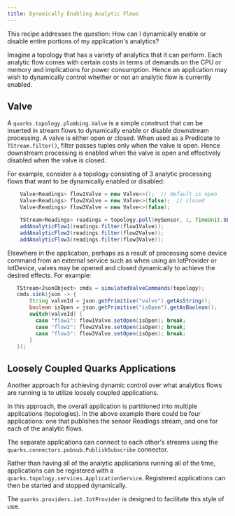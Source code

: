 ```yaml
---
title: Dynamically Enabling Analytic Flows
---
```


This recipe addresses the question: How can I dynamically enable or disable entire portions of my application's analytics?

Imagine a topology that has a variety of analytics that it can perform.  Each analytic flow comes with certain costs in terms of demands on the CPU or memory and implications for power consumption.  Hence an application may wish to dynamically control whether or not an analytic flow is currently enabled.

## Valve

A ``quarks.topology.plumbing.Valve`` is a simple construct that can be inserted in stream flows to dynamically enable or disable downstream processing.  A valve is either open or closed.  When used as a Predicate to ``TStream.filter()``, filter passes tuples only when the valve is open. Hence downstream processing is enabled when the valve is open and effectively disabled when the valve is closed.

For example, consider a a topology consisting of 3 analytic processing flows that want to be dynamically enabled or disabled:

```java
    Valve<Readings> flow1Valve = new Valve<>();  // default is open
    Valve<Readings> flow2Valve = new Valve<>(false);  // closed
    Valve<Readings> flow3Valve = new Valve<>(false);

    TStream<Readings> readings = topology.poll(mySensor, 1, TimeUnit.SECONDS);
    addAnalyticFlow1(readings.filter(flow1Valve));
    addAnalyticFlow2(readings.filter(flow2Valve));
    addAnalyticFlow3(readings.filter(flow3Valve));
```

Elsewhere in the application, perhaps as a result of processing some device command from an external service such as when using an IotProvider or IotDevice, valves may be opened and closed dynamically to achieve the desired effects.  For example:

```java
   TStream<JsonObject> cmds = simulatedValveCommands(topology);
   cmds.sink(json -> {
       String valveId = json.getPrimitive("valve").getAsString();
       boolean isOpen = json.getPrimitive("isOpen").getAsBoolean();
       switch(valveId) {
         case "flow1": flow1Valve.setOpen(isOpen); break;
         case "flow2": flow2Valve.setOpen(isOpen); break;
         case "flow3": flow3Valve.setOpen(isOpen); break;
       }
   });
```

## Loosely Coupled Quarks Applications

Another approach for achieving dynamic control over what analytics flows are running is to utilize loosely coupled applications.

In this approach, the overall application is partitioned into multiple applications (topologies). In the above example there could be four applications: one that publishes the sensor Readings stream, and one for each of the analytic flows.

The separate applications can connect to each other's streams using the ``quarks.connectors.pubsub.PublishSubscribe`` connector.

Rather than having all of the analytic applications running all of the time, applications can be registered with a ``quarks.topology.services.ApplicationService``.  Registered applications can then be started and stopped dynamically.

The ``quarks.providers.iot.IotProvider`` is designed to facilitate this style of use.